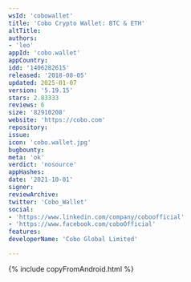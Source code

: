```yaml
---
wsId: 'cobowallet'
title: 'Cobo Crypto Wallet: BTC & ETH'
altTitle: 
authors:
- 'leo'
appId: 'cobo.wallet'
appCountry: 
idd: '1406282615'
released: '2018-08-05'
updated: 2025-01-07
version: '5.19.15'
stars: 2.83333
reviews: 6
size: '82910208'
website: 'https://cobo.com'
repository: 
issue: 
icon: 'cobo.wallet.jpg'
bugbounty: 
meta: 'ok'
verdict: 'nosource'
appHashes: 
date: '2021-10-01'
signer: 
reviewArchive: 
twitter: 'Cobo_Wallet'
social:
- 'https://www.linkedin.com/company/coboofficial'
- 'https://www.facebook.com/coboOfficial'
features: 
developerName: 'Cobo Global Limited'

---
```


 {% include copyFromAndroid.html %}

